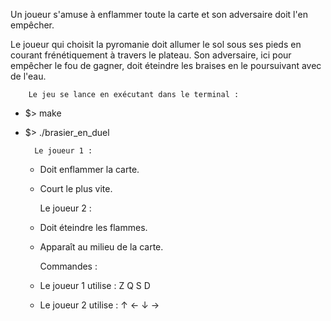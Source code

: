 Un joueur s'amuse à enflammer toute la carte et son adversaire doit l'en empêcher.

Le joueur qui choisit la pyromanie doit allumer le sol sous ses pieds en courant 
frénétiquement à travers le plateau. Son adversaire, ici pour empêcher le fou de 
gagner, doit éteindre les braises en le poursuivant avec de l'eau.



        Le jeu se lance en exécutant dans le terminal :

- $> make
- $> ./brasier_en_duel



        Le joueur 1 :

    - Doit enflammer la carte.
    - Court le plus vite.

        Le joueur 2 :

    - Doit éteindre les flammes.
    - Apparaît au milieu de la carte.



        Commandes :

    - Le joueur 1 utilise : Z
                          Q S D

    - Le joueur 2 utilise : ↑
                          ← ↓ →
